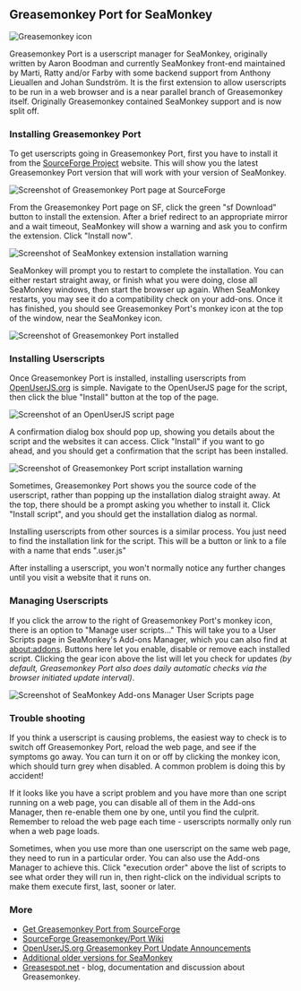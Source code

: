 ## Greasemonkey Port for SeaMonkey
![Greasemonkey icon][greasemonkeyPortIcon]

Greasemonkey Port is a userscript manager for SeaMonkey, originally written by Aaron Boodman and currently SeaMonkey front-end maintained by Marti, Ratty and/or Farby with some backend support from Anthony Lieuallen and Johan Sundström. It is the first extension to allow userscripts to be run in a web browser and is a near parallel branch of Greasemonkey itself. Originally Greasemonkey contained SeaMonkey support and is now split off.

### Installing Greasemonkey Port

To get userscripts going in Greasemonkey Port, first you have to install it from the [SourceForge Project][sfGreasemonkeyPort] website. This will show you the latest Greasemonkey Port version that will work with your version of SeaMonkey.

![Screenshot of Greasemonkey Port page at SourceForge][greasemonkeyPortSFscreenshot1]

From the Greasemonkey Port page on SF, click the green "sf Download" button to install the extension. After a brief redirect to an appropriate mirror and a wait timeout, SeaMonkey will show a warning and ask you to confirm the extension. Click "Install now".

![Screenshot of SeaMonkey extension installation warning][greasemonkeyPortSeaMonkeyScreenshot1]

SeaMonkey will prompt you to restart to complete the installation. You can either restart straight away, or finish what you were doing, close all SeaMonkey windows, then start the browser up again. When SeaMonkey restarts, you may see it do a compatibility check on your add-ons. Once it has finished, you should see Greasemonkey Port's monkey icon at the top of the window, near the SeaMonkey icon.

![Screenshot of Greasemonkey Port installed][greasemonkeyPortSeaMonkeyScreenshot2]

### Installing Userscripts

Once Greasemonkey Port is installed, installing userscripts from [OpenUserJS.org][oujs] is simple. Navigate to the OpenUserJS page for the script, then click the blue "Install" button at the top of the page.

![Screenshot of an OpenUserJS script page][oujsScriptPageScreenshot]

A confirmation dialog box should pop up, showing you details about the script and the websites it can access. Click "Install" if you want to go ahead, and you should get a confirmation that the script has been installed.

![Screenshot of Greasemonkey Port script installation warning][greasemonkeyInstallationScreenshot]

Sometimes, Greasemonkey Port shows you the source code of the userscript, rather than popping up the installation dialog straight away. At the top, there should be a prompt asking you whether to install it. Click "Install script", and you should get the installation dialog as normal.

Installing userscripts from other sources is a similar process. You just need to find the installation link for the script. This will be a button or link to a file with a name that ends ".user.js"

After installing a userscript, you won't normally notice any further changes until you visit a website that it runs on.

### Managing Userscripts

If you click the arrow to the right of Greasemonkey Port's monkey icon, there is an option to "Manage user scripts..." This will take you to a User Scripts page in SeaMonkey's Add-ons Manager, which you can also find at [about:addons][aboutAddons]. Buttons here let you enable, disable or remove each installed script. Clicking the gear icon above the list will let you check for updates *(by default, Greasemonkey Port also does daily automatic checks via the browser initiated update interval)*.

![Screenshot of SeaMonkey Add-ons Manager User Scripts page][aomUserScriptsScreenshot]

### Trouble shooting

If you think a userscript is causing problems, the easiest way to check is to switch off Greasemonkey Port, reload the web page, and see if the symptoms go away. You can turn it on or off by clicking the monkey icon, which should turn grey when disabled. A common problem is doing this by accident!

If it looks like you have a script problem and you have more than one script running on a web page, you can disable all of them in the Add-ons Manager, then re-enable them one by one, until you find the culprit. Remember to reload the web page each time - userscripts normally only run when a web page loads.

Sometimes, when you use more than one userscript on the same web page, they need to run in a particular order. You can also use the Add-ons Manager to achieve this. Click "execution order" above the list of scripts to see what order they will run in, then right-click on the individual scripts to make them execute first, last, sooner or later.

### More

* [Get Greasemonkey Port from SourceForge][sfGreasemonkeyPort]
* [SourceForge Greasemonkey/Port Wiki][greasemonkeyPortWiki]
* [OpenUserJS.org Greasemonkey Port Update Announcements][oujsGMPUpdateAnnouncement]
* [Additional older versions for SeaMonkey][xsidebarModGM]
* [Greasespot.net][greasespot] - blog, documentation and discussion about Greasemonkey.

[githubFavicon]: https://assets-cdn.github.com/favicon.ico
[oujsFavicon]: https://raw.githubusercontent.com/OpenUserJs/OpenUserJS.org/master/public/images/favicon16.png
[oujs]: https://openuserjs.org/
[oujsGMPUpdateAnnouncement]: /announcements/Greasemonkey_Port_Update
[sfGreasemonkeyPort]: https://sourceforge.net/projects/gmport/
[xsidebarModGM]: http://xsidebar.mozdev.org/modifiedmisc.html#greasemonkey
[aboutAddons]: about:addons
[aomUserScriptsScreenshot]: https://raw.githubusercontent.com/wiki/OpenUserJS/OpenUserJS.org/images/greasemonkeyport5.png "Userscript management in SeaMonkey"
[greasespot]: http://www.greasespot.net/
[greasemonkeyPortWiki]: https://sourceforge.net/p/greasemonkey/wiki/Main_Page/
[greasemonkeyPortIcon]: https://raw.githubusercontent.com/wiki/OpenUserJS/OpenUserJS.org/images/greasemonkey-icon.png "Greasemonkey Port"
[greasemonkeyPortSFscreenshot1]: https://raw.githubusercontent.com/wiki/OpenUserJS/OpenUserJS.org/images/greasemonkeyport1.png "Greasemonkey Port on SourceForge"
[greasemonkeyPortSeaMonkeyScreenshot1]: https://raw.githubusercontent.com/wiki/OpenUserJS/OpenUserJS.org/images/greasemonkeyport2.png "Firefox add-on installation warning"
[greasemonkeyPortSeaMonkeyScreenshot2]: https://raw.githubusercontent.com/wiki/OpenUserJS/OpenUserJS.org/images/greasemonkeyport3.png "Greasemonkey Port installed"
[oujsScriptPageScreenshot]: https://raw.githubusercontent.com/wiki/OpenUserJS/OpenUserJS.org/images/openuserjs_script.gif "Ready to install a script"
[greasemonkeyInstallationScreenshot]: https://raw.githubusercontent.com/wiki/OpenUserJS/OpenUserJS.org/images/greasemonkeyport4.png "Greasemonkey Port script installation warning"
